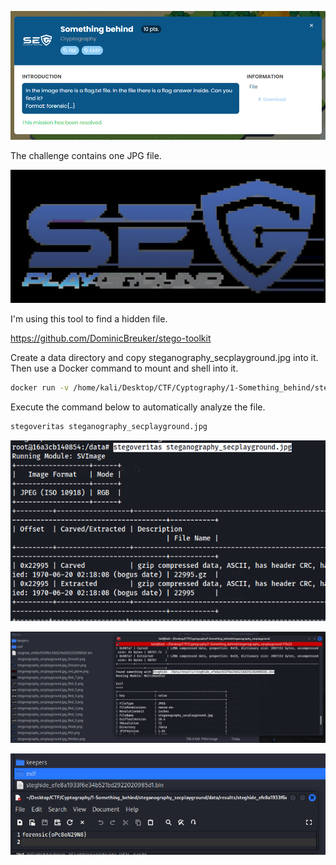 ![image-20240413234724762](./assets/image-20240413234724762.png)

The challenge contains one JPG file.

![steganography_secplayground](./assets/steganography_secplayground.jpg)

I'm using this tool to find a hidden file.

https://github.com/DominicBreuker/stego-toolkit

Create a data directory and copy steganography_secplayground.jpg into it. Then use a Docker command to mount and shell into it.

```bash
docker run -v /home/kali/Desktop/CTF/Cyptography/1-Something_behind/steganography_secplayground/data:/data -it dominicbreuker/stego-toolkit /bin/bash
```

Execute the command below to automatically analyze the file.

```bash
stegoveritas steganography_secplayground.jpg
```

![image-20240413234711349](./assets/image-20240413234711349.png)

![image-20240414184101064](./assets/image-20240414184101064.png)

![image-20240414184135773](./assets/image-20240414184135773.png)

